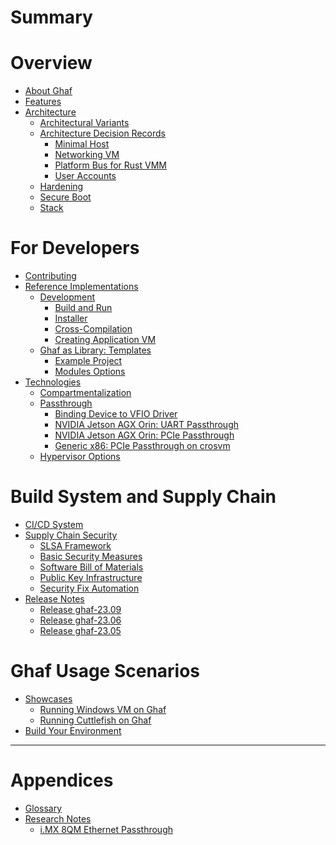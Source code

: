 <!--
    Copyright 2022-2023 TII (SSRC) and the Ghaf contributors
    SPDX-License-Identifier: CC-BY-SA-4.0
-->

# Summary

# Overview

- [About Ghaf](index.md)
- [Features](features/features.md)
- [Architecture](architecture/architecture.md)
  - [Architectural Variants](architecture/variants.md)
  - [Architecture Decision Records](architecture/adr.md)
    - [Minimal Host](architecture/adr/minimal-host.md)
    - [Networking VM](architecture/adr/netvm.md)
    - [Platform Bus for Rust VMM](architecture/adr/platform-bus-passthrough-support.md)
    - [User Accounts](architecture/adr/user-accounts.md)
  - [Hardening](architecture/hardening.md)
  - [Secure Boot](architecture/secureboot.md)
  - [Stack](architecture/stack.md)

# For Developers

- [Contributing](appendices/contributing_general.md)
- [Reference Implementations](ref_impl/reference_implementations.md)
  - [Development](ref_impl/development.md)
    - [Build and Run](ref_impl/build_and_run.md)
    - [Installer](ref_impl/installer.md)
    - [Cross-Compilation](ref_impl/cross_compilation.md)
    - [Creating Application VM](ref_impl/creating_appvm.md)
  - [Ghaf as Library: Templates](ref_impl/ghaf-based-project.md)
    - [Example Project](ref_impl/example_project.md)
    - [Modules Options](ref_impl/modules_options.md)
- [Technologies](technologies/technologies.md)
    - [Compartmentalization](technologies/compartment.md)
    - [Passthrough](technologies/passthrough.md)
        - [Binding Device to VFIO Driver](technologies/vfio.md)
        - [NVIDIA Jetson AGX Orin: UART Passthrough](technologies/nvidia_agx_pt_uart.md)
        - [NVIDIA Jetson AGX Orin: PCIe Passthrough](technologies/nvidia_agx_pt_pcie.md)
        - [Generic x86: PCIe Passthrough on crosvm](technologies/x86_pcie_crosvm.md)
    - [Hypervisor Options](technologies/hypervisor_options.md)

# Build System and Supply Chain

- [CI/CD System]()
- [Supply Chain Security](scs/scs.md)
    - [SLSA Framework](scs/slsa-framework.md)
    - [Basic Security Measures](scs/basics.md)
    - [Software Bill of Materials](scs/sbom.md)
    - [Public Key Infrastructure](scs/pki.md)
    - [Security Fix Automation](scs/ghaf-security-fix-automation.md)
- [Release Notes](release_notes/release_notes.md)
    - [Release ghaf-23.09](release_notes/ghaf-23.09.md)
    - [Release ghaf-23.06](release_notes/ghaf-23.06.md)
    - [Release ghaf-23.05](release_notes/ghaf-23.05.md)

# Ghaf Usage Scenarios

- [Showcases](scenarios/showcases.md)
  - [Running Windows VM on Ghaf](scenarios/run_win_vm.md)
  - [Running Cuttlefish on Ghaf](scenarios/run_cuttlefish.md)
- [Build Your Environment]()

-----------

# Appendices

- [Glossary](appendices/glossary.md)
- [Research Notes](research/research.md)
    - [i.MX 8QM Ethernet Passthrough](research/passthrough/ethernet.md)
